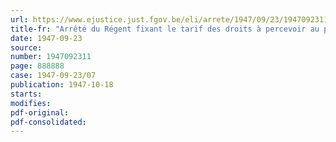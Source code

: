 ```yaml
---
url: https://www.ejustice.just.fgov.be/eli/arrete/1947/09/23/1947092311/justel
title-fr: "Arrêté du Régent fixant le tarif des droits à percevoir au passage d'eau public établi sur l'Escaut maritime entre Hemiksem et Bazel"
date: 1947-09-23
source:
number: 1947092311
page: 888888
case: 1947-09-23/07
publication: 1947-10-18
starts:
modifies:
pdf-original:
pdf-consolidated:
---
```


